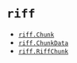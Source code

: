 # `riff`

- [`riff.Chunk`](riff.Chunk.md#riffchunk)
- [`riff.ChunkData`](riff.ChunkData.md#riffchunkdata)
- [`riff.RiffChunk`](riff.RiffChunk.md#riffriffchunk)
